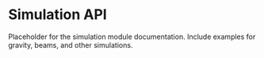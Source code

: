 # Simulation API

Placeholder for the simulation module documentation. Include examples for gravity, beams, and other simulations.